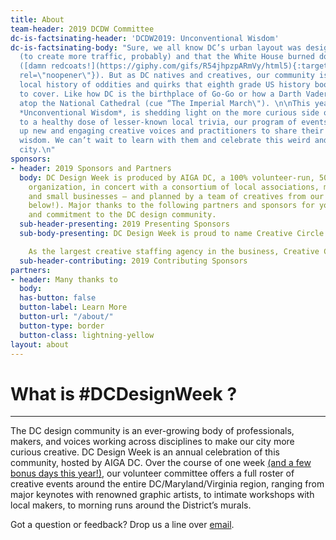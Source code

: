 ```yaml
---
title: About
team-header: 2019 DCDW Committee
dc-is-factsinating-header: 'DCDW2019: Unconventional Wisdom'
dc-is-factsinating-body: "Sure, we all know DC’s urban layout was designed by L’Enfant
  (to create more traffic, probably) and that the White House burned down in 1814
  ([damn redcoats!](https://giphy.com/gifs/R54jhpzpARmVy/html5){:target=\"_blank\"
  rel=\"noopener\"}). But as DC natives and creatives, our community is privy to a
  local history of oddities and quirks that eighth grade US history books tend not
  to cover. Like how DC is the birthplace of Go-Go or how a Darth Vader gargoyle sits
  atop the National Cathedral (cue “The Imperial March\"). \n\nThis year’s theme,
  *Unconventional Wisdom*, is shedding light on the more curious side of DC. In addition
  to a healthy dose of lesser-known local trivia, our program of events will lift
  up new and engaging creative voices and practitioners to share their own unconventional
  wisdom. We can’t wait to learn with them and celebrate this weird and wonderful
  city.\n"
sponsors:
- header: 2019 Sponsors and Partners
  body: DC Design Week is produced by AIGA DC, a 100% volunteer-run, 501(c)3 nonprofit
    organization, in concert with a consortium of local associations, meetup groups,
    and small businesses — and planned by a team of creatives from our community (see
    below!). Major thanks to the following partners and sponsors for your support
    and commitment to the DC design community.
  sub-header-presenting: 2019 Presenting Sponsors
  sub-body-presenting: DC Design Week is proud to name Creative Circle this year's Presenting Sponsor!

    As the largest creative staffing agency in the business, Creative Circle makes people into teams. They connect advertising, creative, marketing, and interactive professionals with top companies throughout the U.S. and Canada, partnering with you on the best fit so that you can make great things happen.
  sub-header-contributing: 2019 Contributing Sponsors
partners:
- header: Many thanks to
  body: 
  has-button: false
  button-label: Learn More
  button-url: "/about/"
  button-type: border
  button-class: lightning-yellow
layout: about
---
```


# What is #DCDesignWeek ?

---

The DC design community is an ever-growing body of professionals, makers, and voices working across disciplines to make our city more curious creative. DC Design Week is an annual celebration of this community, hosted by AIGA DC. Over the course of one week [(and a few bonus days this year!)](/carnegie-library/), our volunteer committee offers a full roster of creative events around the entire DC/Maryland/Virginia region, ranging from major keynotes with renowned graphic artists, to intimate workshops with local makers, to morning runs around the District’s murals.

Got a question or feedback? Drop us a line over [email](mailto:designweek@dc.aiga.org).
